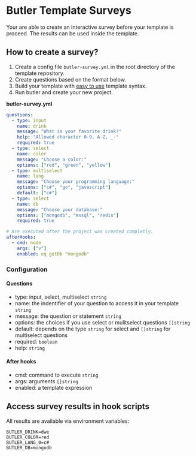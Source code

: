 # Butler Template Surveys

Your are able to create an interactive survey before your template is proceed. The results can be used inside the template.

## How to create a survey?

1. Create a config file `butler-survey.yml` in the root directory of the template repository.
2. Create questions based on the format below.
3. Build your template with [easy to use](/docs/templateSyntax.md#get-survey-results) template syntax.
4. Run butler and create your new project.

**butler-survey.yml**
```yml
questions:
  - type: input
    name: drink
    message: "What is your favorite drink?"
    help: "Allowed character 0-9, A-Z, _-"
    required: true
  - type: select
    name: color
    message: "Choose a color:"
    options: ["red", "green", "yellow"]
  - type: multiselect
    name: lang
    message: "Choose your programming language:"
    options: ["c#", "go", "javascript"]
    default: ["c#"]
  - type: select
    name: db
    message: "Choose your database:"
    options: ["mongodb", "mssql", "redis"]
    required: true

# Are executed after the project was created completly.
afterHooks:
  - cmd: node
    args: ["v"]
    enabled: eq getDb "mongodb"
```

### Configuration

#### Questions
- type: input, select, multiselect `string`
- name: the indentifier of your question to access it in your template `string`
- message: the question or statement `string`
- options: the choices if you use select or mulitselect questions `[]string`
- default: depends on the type `string` for select and `[]string` for multiselect questions
- required: `boolean`
- help: `string`

#### After hooks
- cmd: command to execute `string`
- args: arguments `[]string`
- enabled: a template expression

## Access survey results in hook scripts

All results are available via environment variables:
```
BUTLER_DRINK=dwe
BUTLER_COLOR=red
BUTLER_LANG_0=c#
BUTLER_DB=mongodb
```